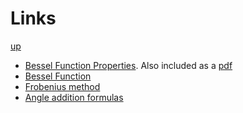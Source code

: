 # Links

[up](./Maths.md)

- [Bessel Function Properties](http://flyingv.ucsd.edu/krstic/teaching/287/bess.pdf). Also included as a [pdf](./bess.pdf)
- [Bessel Function](https://en.wikipedia.org/wiki/Bessel_function)
- [Frobenius method](https://en.wikipedia.org/wiki/Frobenius_method)
- [Angle addition formulas](https://mathworld.wolfram.com/TrigonometricAdditionFormulas.html)
